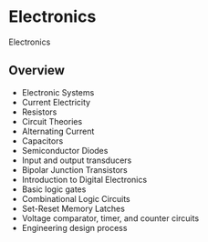 # Electronics

Electronics

## Overview

- Electronic Systems
- Current Electricity
- Resistors
- Circuit Theories
- Alternating Current
- Capacitors
- Semiconductor Diodes
- Input and output transducers
- Bipolar Junction Transistors
- Introduction to Digital Electronics
- Basic logic gates
- Combinational Logic Circuits
- Set-Reset Memory Latches
- Voltage comparator, timer, and counter circuits
- Engineering design process